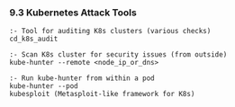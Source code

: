 ### 9.3 Kubernetes Attack Tools
    :- Tool for auditing K8s clusters (various checks)
    cd_k8s_audit
    
    :- Scan K8s cluster for security issues (from outside)
    kube-hunter --remote <node_ip_or_dns>
    
    :- Run kube-hunter from within a pod
    kube-hunter --pod
    kubesploit (Metasploit-like framework for K8s)